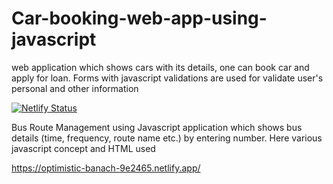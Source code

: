 # Car-booking-web-app-using-javascript
web application which shows cars with its details, one can book car and apply for loan. Forms with javascript validations are used for validate user's personal and other information






[![Netlify Status](https://api.netlify.com/api/v1/badges/9c72b7aa-2f45-4b6c-9675-2df94fe79e43/deploy-status)](https://app.netlify.com/sites/car-booking-site-javascript/deploys)



Bus Route Management using Javascript
application which shows bus details (time, frequency, route name etc.) by entering number. Here various javascript concept and HTML used

https://optimistic-banach-9e2465.netlify.app/
